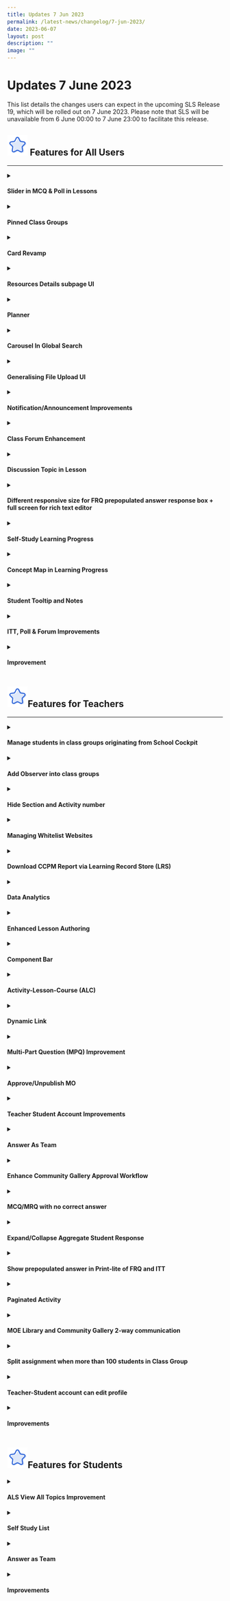 ```yaml
---
title: Updates 7 Jun 2023
permalink: /latest-news/changelog/7-jun-2023/
date: 2023-06-07
layout: post
description: ""
image: ""
---
```

<h1 class="section-title">Updates 7 June 2023</h1>
<p>This list details the changes users can expect in the upcoming SLS Release 19, which will be rolled out on 7 June 2023. Please note that SLS will be unavailable from 6 June 00:00 to 7 June 23:00 to facilitate this release.</p>
<h2><img style="width:3rem; display: inline;" src="/images/Icons/Star.svg">
Features for All Users</h2>
<hr>
<details><summary><h4>Slider in MCQ &amp; Poll in Lessons</h4></summary>
<ol>
<li>
<p>Users are able to select their options via a Slider in MCQ &amp; Poll in lessons.</p>
</li>
<li>
<p>Users are able to view their options in a Slider in MCQ &amp; Poll in Print-Friendly View</p>
</li>
</ol>
</details>
<details><summary><h4>Pinned Class Groups</h4></summary>
<ol>
<li>
<p>Users are able to access their pinned Class Groups (up to 12) from the left navigation menu.</p>
</li>
</ol>
</details>
<details><summary><h4>Card Revamp</h4></summary>
<ol>
<li>
<p>SLS Resource Cards are revamped to ensure better information display and ease of use.</p>
</li>                             
</ol>
</details>
<details><summary><h4>Resources Details subpage UI</h4></summary>
<ol>
<li>
<p>Improvement on the UI to ensure information display is consistent across different resource subpages. </p>
</li>
<li>
<p>The affected subpages are:</p>
<ul>
<li>
<p>Lesson editor
</p>
<ul>
<li>
<p>Lesson settings details subpage
</p>
</li>
<li>
<p>Media settings subpage
</p>
</li>
</ul>
</li>
<li>
<p>Global Search
</p>
<ul>
<li>
<p>Lesson, Question &amp; Media Details subpage
</p>
</li>
<li>
<p>Teachers will be able to toggle on and off Lesson, Section, Activity notes in Lesson details subpage
</p>
</li>
</ul>
</li>
<li>
<p>ITT Subpage</p>
</li>
</ul>
</li>
</ol>
</details>
<details><summary><h4>Planner</h4></summary>
<ol>
<li>
<p>This feature aims to provide an alternative method for users to organise their tasks (e.g assignments) and resources within SLS based on time and events (e.g school periods).</p>
</li>
<li>
<p>
Users are able to create and manage their events onto their planner and set recurring events. 
</p>
</li>
<li>
<p>
Users are also able to attach Tasks and Resources to the events.
</p>
</li>
<li>
<p>
Teachers are able to import events into their calendar.
</p>
</li>
</ol>
</details>
<details><summary><h4>Carousel In Global Search</h4></summary>   
<ol>
<li>
<p>Resources are arranged in carousel shelves to improve browsing experience </p>
</li></ol></details>
<details><summary><h4>Generalising File Upload UI</h4></summary>   
<ol>
<li>
<p>Users can experience an improved and generalised file upload flow.  </p>
</li><li>
<p>Users can preview image before uploading.</p>
</li>
</ol>
</details>
<details><summary><h4>Notification/Announcement Improvements</h4></summary>                      
<ol><li>
<p>Users can find Announcements, subsumed under Notifications, and displayed in a single-listing. </p>
</li>
<li>
<p>
Users will be able to flag Announcements and mark Announcements as read or unread. 
</p>
</li>
<li>
<p>
Users can view all Class Group notifications and announcements in the Class Group Notification tab.
</p>
</li>
<li>
<p>
Teachers can send announcements to selected students across different Class Groups. 
</p>
</li>
<li>
<p>
Introduction of “For Me” and “Created By Me” to represent inbox (recipient) and outbox (sender) for Teachers.
</p>
</li>
<li>
<p>
Users can receive notifications via email. 
</p>
</li>
<li>
<p>
Users can turn on and off email notifications for selected SLS notification categories. 
</p>
</li>
<li>
<p>
Improvement of design of the SLS email template.
</p>
</li>
</ol></details>
<details><summary><h4>Class Forum Enhancement</h4></summary>
<ol>
<li>
<p>Teacher is able to create multiple Forum Topic for each class group. </p>
</li>
<li>
<p>
Only Owners/Co-Teachers can create/edit/delete Forum Topic.
</p>
</li>
<li>
<p>
Owners/Co-Teachers can manage Forum and Topic settings to grant Students and Observers permission to
</p>
<ul>
<li>
<p>
create posts under Forum Topics
</p>
</li>
<li>
<p>
create polls 
</p>
</li>
</ul>
</li>
</ol>
</details>
<details><summary><h4>Discussion Topic in Lesson</h4></summary>
<ol>
<li>
<p>Teacher is able to create discussion topics in the lesson via the component bar.</p>

</li>
<li>
<p>
Both Teachers and Students can create/edit/delete posts and add comments to posts in a discussion topic.
</p>

</li>
<li>
<p>
Teacher is able to monitor class participation by checking on the number of posts created per students.
</p>
</li>
</ol>
<p></p>
</details>
<details><summary><h4>Different responsive size for FRQ prepopulated answer response box + full screen for rich text editor</h4></summary>                
<ol>
<li>
<p>Teachers can set an approximate response size (small, medium, large) for Free-Response Questions.</p>
</li>
<li>
<p>
Teachers and students can expand the rich-text editor input field to full screen.
</p>
</li>                              
</ol> 
</details>
<details><summary><h4>Self-Study Learning Progress</h4></summary>
<ol>
<li>
<p>
Students can view their combined Learning Progress across all Assignments and Self-Study tasks attempted at the selected Subject and Level.
</p>                                  
</li>
<li>
<p>Teachers can track self-study Learning Progress of their students in their Class Groups. </p>
</li>
<li>
<p>Teachers can view </p>
<ul>
<li>
<p>
  Entire Class Group’s self-study performance (including content mastery for ALS) for the subject and level taught by the teacher.
</p>
</li>
<li>
<p>
  Resources attempted by the individual students in the Class Group for the subject and level taught by the teacher. 
</p>
</li>
<li>
<p>
  Students’ Self-Study Learning Progress page.
</p>
</li>
</ul>
</li>
</ol>
</details>
<details><summary><h4>Concept Map in Learning Progress</h4></summary>
<ol>
<li>
<p>Teachers can view Class Group’s ALS concept map in Learning Progress. </p>
</li>
<li>
<p>
Students are able to view the ALS mastery in the selected Subject &amp; Level in Learning Progress. 
</p>
</li>
</ol>
</details>
<details><summary><h4>Student Tooltip and Notes</h4></summary>                      
<ol>
<li>
<p>Teachers are able to create a student tooltip with Title and Body. </p>
</li>
<li>
<p>
Student can create an annotation directly from the tooltip.
</p>
</li>
</ol>
</details>
<details><summary><h4>ITT, Poll &amp; Forum Improvements</h4></summary>                       
<ol>
<li>
<p>Teachers are able to display ITT, Poll &amp; Discussion responses in a Team Activity by Activity Teams or as an entire Class Group.  </p>
</li>                                  
</ol>
</details>
<details><summary><h4>Improvement</h4></summary>   
<ol>
<li>
<p>Browser Tab reflects the page titles</p>
</li>
<li>
<p>
Support of .webm video type
</p>
</li>
<li>
<p>
User logging in through MIMS are no longer required to reset SLS password if it has expired
</p></li>                                
</ol>
</details>
<h2><img style="width:3rem; display: inline;" src="/images/Icons/Star.svg">Features for Teachers</h2>
<hr>
<details><summary><h4>Manage students in class groups originating from School Cockpit</h4></summary>
<ol>
<li>
<p>Teachers and co-teachers are able to add and remove Students in SC class groups.</p>
</li>                                 
</ol>
</details>
<details><summary><h4>Add Observer into class groups</h4></summary>
<ol>
<li>
<p>Teachers are able to add other teachers as observers to allow them to access the class group, its assignment and its resources with view-only rights.</p>
</li>                                 
</ol>
</details>
<details><summary><h4>Hide Section and Activity number</h4></summary>                         
<ol>
<li>
<p>Teachers are able to hide system generated Section and Activity numbers when creating a lesson.</p>
</li>
<li>
<p>
Teachers can customise preferred Section and Activity number by editing its title.
</p>
</li>
</ol>
</details>
<details><summary><h4>Managing Whitelist Websites</h4></summary>                          
<ol>
<li>
<p>App Admin are able to browse, create, edit, delete and disable whitelisted websites.</p>
</li>
<li>
<p>
Teachers are able to browse and search for Whitelisted Websites via Global Search.
</p>
</li>
<li>
<p>
Teachers can browse for Whitelisted Websites to embed into their lessons.
</p>
</li>
</ol>
</details>
<details><summary><h4>Download CCPM Report via Learning Record Store (LRS)</h4></summary>                             
<ol>
<li>
<p>CAs are able to generate “Lesson Utilisation Report” for MOE Library Lessons.</p>
</li>                                 
</ol>
</details>
<details><summary><h4>Data Analytics</h4></summary>                              
<ol>
<li>
<p>SLS can track key user actions using xAPIs and store the information into a Learning Record Store for data analytics. </p>
</li>
<li>
<p>
SLS can capture the following user actions: 
</p>
<ul>
<li>
<p>
  Generation of “Lesson utilisation report” for MOE Library Lessons by CAs
</p>
</li>
<li>
<p>
  Creating and editing of Annotation/Note
</p>
</li>
<li>
<p>
Copying and assigning of Lesson
</p>
</li>
<li>
<p>
  Completion of Activity/Lesson/Assignment by students
</p>
</li>
<li>
<p>
Accessing of Lesson and Activity
</p>
</li>
<li>
<p>
Utilisation of hints within Lesson
</p>
</li>
<li>
<p>
Release and un-submission of quizzes and questions in assignments
</p>
</li>
<li>
<p>
Giving feedback in assignments
</p>
</li>
<li>
<p>
Interaction with Media Objects and Apps
</p>
</li>
<li>
<p>
Accessing of whitelisted website and embed Apps
</p>
</li>
<li>
<p>
Commencement of lessons by students
</p>
</li>
</ul>
</li>
</ol></details>
<details><summary><h4>Enhanced Lesson Authoring</h4></summary>                           
<ol>
<li>
<p>Teachers can experience a quicker way to edit and save lesson components, especially nested lesson components (e.g. MPQ, Rubric), during lesson authoring.</p>
</li>
<li>
<p>
Teachers will be able to click anywhere
</p>
<ul>
<li>
<p>
  within the component to edit the component, or 
</p>
</li>
<li>
<p>
outside the component to save the component. 
</p>
</li>
</ul>
</li>
</ol></details>
<details><summary><h4>Component Bar</h4></summary>      
<ol>
<li>
<p>Teachers will see a persistent enhanced component bar during lesson editor. </p>
</li>
<li>
<p>
Teachers can
</p>
<ul>
<li>
<p>
  apply presets (e.g. file submission FRQ, speech evaluation ARQ) from the component bar, and
</p>
</li>
<li>
<p>
  access up to 3 last-used components from the component bar.
</p>
</li>
</ul>
</li>
</ol></details>
<details><summary><h4>Activity-Lesson-Course (ALC)</h4></summary>
<ol>
<li>
<p>Teachers can convert single-activity lessons to multi-section lessons easily when authoring lessons. </p>
<ul>
<li>
<p>
Teachers no longer need to choose between Lesson or Course during Lesson Authoring.
</p>
</li>
</ul>
</li>
<li>
<p>
Teachers can hide or display Lesson Introduction and Section cover page if the Lesson contains a single activity.
</p>
</li>
<li>
<p>
Teachers can add a new activity, quiz or section cover page with a single “Add new” button.
</p>
</li>
</ol></details>
<details><summary><h4>Dynamic Link</h4></summary>
<ol>
<li>
<p>Teachers can create internal links to an activity or quiz within the same lesson.</p>
</li>
<li>
<p>
Link created will be dynamic and will automatically be updated when
</p>
<ul>
<li>
<p>
  Activity number and title is updated, or
</p>
</li>
<li>
<p>
  Lesson is duplicated or assigned.
</p>
</li>
</ul>
</li>
</ol></details>
<details><summary><h4>Multi-Part Question (MPQ) Improvement</h4></summary>
<ol>
<li>
<p>Teachers can search for multi-part questions within Global Search. </p>
</li>
<li>
<p>
Teachers can add whole or part of existing MPQs from Global Search into their Lessons. 
</p>
</li>
<li>
<p>
Teachers can reorder same-level components within MPQ.
</p>
</li>
</ol></details>
<details><summary><h4>Approve/Unpublish MO</h4></summary>
<ol>
<li>
<p>Content Approver can approve, unpublish and delete Media Objects (MO) from Resource Management System (RMS).</p>
</li>
</ol></details>
<details><summary><h4>Teacher Student Account Improvements</h4></summary>
<ol>
<li>
<p>Content Approvers/Officers can publish MOE Library Lesson that are accessible by Teacher-Student accounts only to support Professional Development.</p>
</li>
<li>
<p>
Teacher-Student accounts now inherit the teachers’ “level of learning” from levels they teach to allow Teacher-Student to experience features relating to their “level of learning”
</p>
<ul>
<li>
<p>
  App Availability
</p>
</li>
<li>
<p>
  MO Accessibility
</p>
</li>
<li>
<p>
  My Followed Subjects
</p>
</li>
</ul>
</li>
</ol></details>
<details><summary><h4>Answer As Team</h4></summary>
<ol>
<li>
<p>Teachers can set an activity or quiz as a Team Activity or manage Differentiated Access under Activity Access in Assignment Settings.</p>
</li>
<li>
<p>
Components within a Team Activity will support team-based interaction. 
</p>
<ul>
<li>
<p>
Responses for questions (MCQ/MRQ, FITB, CND, EEQ, FRQ, ARQ, MPQ) will be shared across the team and only one student can edit the response at any one time. 
</p>
</li>
<li>
<p>
Responses for interactives (Poll, ITT, Discussion) are individualised and students can only view responses in their teams by default. 
</p>
</li>
</ul>
</li>
<li>
<p>
Differentiated access can be set at an individual level.
</p>
</li>
</ol>
</details>
<details><summary><h4>Enhance Community Gallery Approval Workflow</h4></summary>
<ol>
<li>
<p>CG and ALP Admins can now better manage lessons submitted to the Community Gallery with improved workflow, aligned to that in MOE Library.</p>
</li>
<li>
<p>
CG and ALP Admins will be able to
</p>
<ul>
<li>
<p>
search for lessons using keyword search and filters, and 
</p>
</li>
<li>
<p>
view additional information (e.g. Subject and Level) on lesson listing. 
</p>
</li>
</ul>
</li>
<li>
<p>
ALP admin will be able to view, edit, delete and resubmit rejected lessons.
</p>
</li>
<li>
<p>
Teacher will be automatically added as a contributor of the Lesson when they submit the Lesson to the Community Gallery.
</p>
</li>
</ol></details>
<details><summary><h4>MCQ/MRQ with no correct answer</h4></summary>
<ol>
<li>
<p>Teachers can set MCQ/MRQ with no correct answer as survey items.</p>
</li>
</ol></details>
<details><summary><h4>Expand/Collapse Aggregate Student Response</h4></summary>
<ol>
<li>
<p>Teacher is able to view full FRQ and ARQ responses of the entire class in “View All Responses” view by expanding all responses.</p>
</li>
</ol></details>
<details><summary><h4>Show prepopulated answer in Print-lite of FRQ and ITT</h4></summary>
<ol>
<li>
<p>Users are now able to view prepopulated answer in Print-friendly View.</p>
</li>
</ol>
</details>
<details><summary><h4>Paginated Activity</h4></summary>
<ol>
<li>
<p>Teacher is able to create multi-page activities, similar to quizzes, using page-breaks in the component bar.</p>
</li>
<li>
<p>
Teachers are able to move components across pages and break continuous components into pages. 
</p>
</li>
<li>
<p>
Page navigation bar will appear on top of the page when new page is added in an activity.
</p>
</li>
<li>
<p>
Teachers can now add empty pages in both activities and quizzes. 
</p>
</li>
</ol></details>
<details><summary><h4>MOE Library and Community Gallery 2-way communication</h4></summary>
<ol>
<li>
<p>Admins are able to communicate with owners of submitted lessons via Admin Reviews during the approval process.  </p>
<ul>
<li>
<p>
MOE Library - Communication between CA and CO
</p>
</li>
<li>
<p>
Community Gallery - Communication between CG Admin &amp; Teachers
</p>
</li>
</ul>
</li>
<li>
<p>
Teachers are able to leave reviews for published MOE Library and Community Gallery lessons. 
</p>
</li>
</ol></details>
<details><summary><h4>Split assignment when more than 100 students in Class Group</h4></summary>
<ol>
<li>
<p>Teachers can choose to split an assignment into multiple identical assignments by subgroups or by form class. </p>
</li>
<li>
<p>
Teachers have to split an assignment with more than 100 assignees for ideal monitoring experience.
</p>
</li>
</ol></details>
<details><summary><h4>Teacher-Student account can edit profile</h4></summary>
<ol>
<li>
<p>Teachers can edit profile on their teacher-student account. Teachers can</p>
<ul>
<li>
<p>
customise their avatar,
</p>
</li>
<li>
<p>
set email notification, and
</p>
</li>
<li>
<p>link Google account.</p>
</li>
</ul>
</li>
</ol></details>
<details><summary><h4>Improvements</h4></summary>
<ol>
<li>
<p>Teachers can download individual CSV files of questions from their assignments. </p>
</li>
<li>
<p>
Teachers can import images into options via QTI. 
</p>
</li>
<li>
<p>
New RMS printable flag and reference subject code for mass upload job.
</p>
</li>
</ol></details>	
<h2><img style="width:3rem; display: inline;" src="/images/Icons/Star.svg">Features for Students</h2>
<details><summary><h4>ALS View All Topics Improvement</h4></summary>
<hr>
<ol>
<li>
<p>Students are able to access sub topics from their past levels of learning and the next level of learning. This allows students to explore content beyond their current level of learning and revise content from their previous levels. </p>
</li>
</ol></details>
<details><summary><h4>Self Study List</h4></summary>
<ol>
<li>
<p>Students can keep track of lessons they attempted for Self-Study from MOE Library, Class Group Resources and My Drive.</p>
</li>
<li>
<p>
Students can remove self-study tasks that are no longer relevant.
</p>
</li>
</ol></details>
<details><summary><h4>Answer as Team</h4></summary>
<ol>
<li>
<p>Students can mark team activities and quizzes as complete for the entire team.</p>
</li>
<li>
<p>
Students can create notes and annotations that are viewable by the entire team in team activities.
</p>
</li>
<li>
<p>
Students can view ITT, Poll and Discussion responses in their teams.
</p>
</li>
</ol></details>
<details><summary><h4>Improvements</h4></summary>
<ol>
<li>
<p>An additional option is added on the right menu within a lesson for students to reattempt the lesson.</p>
</li>
<li>
<p>
ITT and Poll will no longer contribute to activity completion for both team and non-team activity
</p>
</li>
</ol></details>